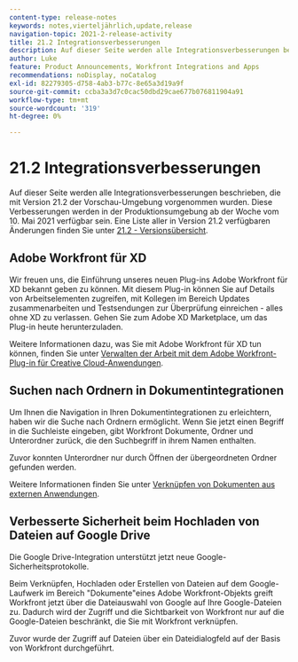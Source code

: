 ```yaml
---
content-type: release-notes
keywords: notes,vierteljährlich,update,release
navigation-topic: 2021-2-release-activity
title: 21.2 Integrationsverbesserungen
description: Auf dieser Seite werden alle Integrationsverbesserungen beschrieben, die mit Version 21.2 der Vorschau-Umgebung vorgenommen wurden. Diese Verbesserungen werden in der Produktionsumgebung ab der Woche vom 10. Mai 2021 verfügbar sein. Eine Liste aller in Version 21.2 verfügbaren Änderungen finden Sie in der Versionshinweise 21.2 .
author: Luke
feature: Product Announcements, Workfront Integrations and Apps
recommendations: noDisplay, noCatalog
exl-id: 82279305-d758-4ab3-b77c-8e65a3d19a9f
source-git-commit: ccba3a3d7c0cac50dbd29cae677b076811904a91
workflow-type: tm+mt
source-wordcount: '319'
ht-degree: 0%

---
```


# 21.2 Integrationsverbesserungen

Auf dieser Seite werden alle Integrationsverbesserungen beschrieben, die mit Version 21.2 der Vorschau-Umgebung vorgenommen wurden. Diese Verbesserungen werden in der Produktionsumgebung ab der Woche vom 10. Mai 2021 verfügbar sein. Eine Liste aller in Version 21.2 verfügbaren Änderungen finden Sie unter [21.2 - Versionsübersicht](../../../product-announcements/product-releases/21.2-release-activity/21-2-release-overview.md).

## Adobe Workfront für XD

Wir freuen uns, die Einführung unseres neuen Plug-ins Adobe Workfront für XD bekannt geben zu können. Mit diesem Plug-in können Sie auf Details von Arbeitselementen zugreifen, mit Kollegen im Bereich Updates zusammenarbeiten und Testsendungen zur Überprüfung einreichen - alles ohne XD zu verlassen. Gehen Sie zum Adobe XD Marketplace, um das Plug-in heute herunterzuladen.

Weitere Informationen dazu, was Sie mit Adobe Workfront für XD tun können, finden Sie unter [Verwalten der Arbeit mit dem Adobe Workfront-Plug-in für Creative Cloud-Anwendungen](/help/quicksilver/workfront-integrations-and-apps/adobe-workfront-for-creative-cloud/wf-cc-manage-work-toc.md).


## Suchen nach Ordnern in Dokumentintegrationen

Um Ihnen die Navigation in Ihren Dokumentintegrationen zu erleichtern, haben wir die Suche nach Ordnern ermöglicht. Wenn Sie jetzt einen Begriff in die Suchleiste eingeben, gibt Workfront Dokumente, Ordner und Unterordner zurück, die den Suchbegriff in ihrem Namen enthalten.

Zuvor konnten Unterordner nur durch Öffnen der übergeordneten Ordner gefunden werden.

Weitere Informationen finden Sie unter [Verknüpfen von Dokumenten aus externen Anwendungen](../../../documents/adding-documents-to-workfront/link-documents-from-external-apps.md).

## Verbesserte Sicherheit beim Hochladen von Dateien auf Google Drive

Die Google Drive-Integration unterstützt jetzt neue Google-Sicherheitsprotokolle.

Beim Verknüpfen, Hochladen oder Erstellen von Dateien auf dem Google-Laufwerk im Bereich &quot;Dokumente&quot;eines Adobe Workfront-Objekts greift Workfront jetzt über die Dateiauswahl von Google auf Ihre Google-Dateien zu. Dadurch wird der Zugriff und die Sichtbarkeit von Workfront nur auf die Google-Dateien beschränkt, die Sie mit Workfront verknüpfen.

Zuvor wurde der Zugriff auf Dateien über ein Dateidialogfeld auf der Basis von Workfront durchgeführt.

